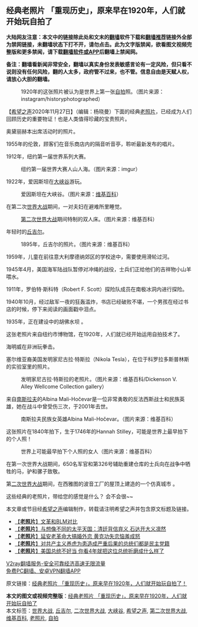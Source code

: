 <h2>经典老照片 「重现历史」，原来早在1920年，人们就开始玩自拍了</h2> <p class="notice"><b>大陆网友注意：本文中的链接除此处和文末的<a href="https://github.com/bannedbook/fanqiang" >翻墙</a>软件下载和<a href="https://github.com/killgcd/justmysocks/blob/master/README.md">翻墙推荐</a>链接外全部为禁网链接，未翻墙状态下打不开，请勿点击。此为文字版禁闻，欲看图文视频完整版和更多禁闻，请下载<a href="https://github.com/bannedbook/fanqiang">翻墙软件或APP</a>后翻墙上禁闻网。</p><p>备注：翻墙看新闻非常安全，翻墙以真实身份发表敏感言论有一定风险，但只看不说则没有任何风险，翻的人太多，政府管不过来，也不管。信息自由是天赋人权，请放心大胆的翻墙。</b></p>  <div class="entry"> <figure><figcaption>1920年的这张照片被认为是世界上第一张<a href="https://www.bannedbook.org/bnews/tag/%e8%87%aa%e6%8b%8d/" class="st_tag internal_tag" rel="tag" title="标签 自拍 下的日志">自拍</a>照。（图片来源：instagram/historyphotographed）</figcaption></figure> <p>【<span class='wp_keywordlink_affiliate'><a href="https://www.soundofhope.org" title="希望之声" target="_blank">希望之声</a></span>2020年11月27日】（编辑：杨晓曼）下面的经典<a href="https://www.bannedbook.org/bnews/tag/%E8%80%81%E7%85%A7%E7%89%87/" class="st_tag internal_tag" rel="tag" title="标签 老照片 下的日志">老照片</a>，已经成为人们回顾历史的重要物证！也是人类值得珍藏的宝贵照片。</p> <p>奥黛丽赫本出席活动时的照片。</p> <p></p> <p>1955年的伦敦，顾客们在音乐商店内的隔音听音亭，聆听最新发布的唱片。</p> <p></p> <p>1912年，纽约第一届世界系列大赛。</p> <figure><figcaption> 纽约第一届世界大赛人山人海。（图片来源：imgur）</figcaption></figure> <p>1922年，爱因斯坦在<a href="https://www.bannedbook.org/bnews/tag/%E5%A4%A7%E5%B3%A1%E8%B0%B7/" class="st_tag internal_tag" rel="tag" title="标签 大峡谷 下的日志">大峡谷</a>游玩。</p> <figure><figcaption> 爱因斯坦在大峡谷。（图片来源：<a href="https://www.bannedbook.org/bnews/tag/%e7%bb%b4%e5%9f%ba%e7%99%be%e7%a7%91/" class="st_tag internal_tag" rel="tag" title="标签 维基百科 下的日志">维基百科</a>）</figcaption></figure> <p >在第二次<a href="https://www.bannedbook.org/bnews/tag/%E4%B8%96%E7%95%8C%E5%A4%A7%E6%88%98/" class="st_tag internal_tag" rel="tag" title="标签 世界大战 下的日志">世界大战</a>期间，一对夫妇在避难所里睡觉。</p>  <figure><figcaption> <a href="https://www.bannedbook.org/bnews/tag/%E7%AC%AC%E4%BA%8C%E6%AC%A1%E4%B8%96%E7%95%8C%E5%A4%A7%E6%88%98/" class="st_tag internal_tag" rel="tag" title="标签 第二次世界大战 下的日志">第二次世界大战</a>期间特制的双人床。（图片来源：维基百科）</figcaption></figure> <p>年轻时的<a href="https://www.bannedbook.org/bnews/tag/%E4%B8%98%E5%90%89%E5%B0%94/" class="st_tag internal_tag" rel="tag" title="标签 丘吉尔 下的日志">丘吉尔</a>。</p> <figure><figcaption> 1895年，丘吉尔的照片。（图片来源：维基百科）</figcaption></figure> <p>1959年，儿童在前往意大利摩德纳郊区的学校途中，需要使用滑轮过河。</p> <p></p> <p>1945年4月，美国海军陆战队暂停对冲绳的战役，士兵们正给他们的吉祥物小山羊喂水。</p> <p></p> <p>1911年，罗伯特·斯科特（Robert F. Scott）探险队成员在南极冰洞内进行探险。</p> <p></p> <p>1940年10月，经过敌军一夜的狂轰滥炸，书店已经破败不堪，一个男孩在经过书店的时候，停下来阅读的画面戳中泪点。</p>  <p></p> <p>1935年，正在建设中的胡佛水坝 。</p> <p></p> <p>这张老照片来自纽约市博物馆，在1920年，人们就已经开始运用自拍技术了。</p> <p></p> <p>海明威在非洲玩拳击。</p> <p></p> <p>塞尔维亚裔美国发明家尼古拉·特斯拉（Nikola Tesla），在位于科罗拉多斯普林斯的实验室里的照片。</p>  <figure><figcaption> 发明家尼古拉·特斯拉的老照片。（图片来源：维基百科/Dickenson V. Alley Wellcome Collection gallery）</figcaption></figure> <p>来自<span class='wp_keywordlink'><a href="https://www.bannedbook.org/forum2/topic1341.html" title="南斯拉夫的实验 1948-1974" target="_blank">南斯拉夫</a></span>的Albina Mali-Hočevar是一位非常勇敢的反法西斯战士和民族英雄，她在战斗中曾受伤三次，于2001年去世。</p> <figure><figcaption> 南斯拉夫民族女英雄Albina Mali-Hočevar。（图片来源：维基百科）</figcaption></figure> <p>这张照片在1840年拍下，生于1746年的Hannah Stilley，可能是世界上最早拍下的个人照！</p> <figure><figcaption> 世界上可能最早拍下个人照的女人（图片来源：维基百科）</figcaption></figure> <p>在第一次世界大战期间，650名军官和第326号辅助重建仓库的士兵向在战争中牺牲的马，驴和骡子致敬。</p> <p></p> <p>第<a href="https://www.bannedbook.org/bnews/tag/%E4%BA%8C%E6%AC%A1%E4%B8%96%E7%95%8C%E5%A4%A7%E6%88%98/" class="st_tag internal_tag" rel="tag" title="标签 二次世界大战 下的日志">二次世界大战</a>期间，在西雅图的波音工厂的屋顶上建造的一个仿真城市 。</p> <p></p> <p>这些经典的老照片，带给您的感觉是什么？ 会不会很~~</p> <p>本文章或节目经<a href="https://www.bannedbook.org/bnews/tag/%e5%b8%8c%e6%9c%9b%e4%b9%8b%e5%a3%b0/" class="st_tag internal_tag" rel="tag" title="标签 希望之声 下的日志">希望之声</a>编辑制作，转载请注明希望之声并包含原文标题及链接。</p>  <ul class='op-related-articles' title='相关阅读'> <li><a href='https://www.bannedbook.org/bnews/lifebaike/20201124/1436183.html' target='_blank'>【<b>老照片</b>】文革和BLM对比</a></li> <li><a href='https://www.bannedbook.org/bnews/lifebaike/20201123/1435607.html' target='_blank'>【<b>老照片</b>】与想像不同的太平天国：清廷背信弃义 石达开大义凛然</a></li> <li><a href='https://www.bannedbook.org/bnews/lifebaike/20201122/1435092.html' target='_blank'>【<b>老照片</b>】延安老革命大搞婚外恋 黄克功失恋恼羞成怒</a></li> <li><a href='https://www.bannedbook.org/bnews/lifebaike/20201117/1432330.html' target='_blank'>【<b>老照片</b>】对共产主义养虎为患造成严重后果的总统们都是民主党籍</a></li> <li><a href='https://www.bannedbook.org/bnews/lifebaike/20201116/1431879.html' target='_blank'>【<b>老照片</b>】美国总统不好当 你看4年就把这位总统折磨成什么样了</a></li> </ul> <p class="texttj"> <a href="https://www.bannedbook.org/forum23/topic22702.html" target="_blank">V2ray翻墙服务-安全可靠经济高速无限流量</a><br/> <a href="https://github.com/bannedbook/fanqiang/wiki/%E7%A6%81%E9%97%BB%E7%BD%91%E5%AE%89%E5%8D%93%E7%BF%BB%E5%A2%99%E6%96%B0%E9%97%BBAPP" target="_blank">免费PC翻墙、安卓VPN翻墙APP</a></p><p>原文链接：<a class="src_link"  href="https://www.soundofhope.org/post/272652" target="_blank">经典老照片 「重现历史」，原来早在1920年，人们就开始玩自拍了！</a></p><a name='sharetosocial'></a>       <div><b>本文的图文或视频完整版</b>：<a href='https://www.bannedbook.org/bnews/comments/20201128/1438636.html'>经典老照片 「重现历史」，原来早在1920年，人们就开始玩自拍了</a></div>  </div><!--END ENTRY--> <div class="postfooter"> <div>本文标签：<a href="https://www.bannedbook.org/bnews/tag/%E4%B8%96%E7%95%8C%E5%A4%A7%E6%88%98/" rel="tag">世界大战</a>, <a href="https://www.bannedbook.org/bnews/tag/%E4%B8%98%E5%90%89%E5%B0%94/" rel="tag">丘吉尔</a>, <a href="https://www.bannedbook.org/bnews/tag/%E4%BA%8C%E6%AC%A1%E4%B8%96%E7%95%8C%E5%A4%A7%E6%88%98/" rel="tag">二次世界大战</a>, <a href="https://www.bannedbook.org/bnews/tag/%E5%A4%A7%E5%B3%A1%E8%B0%B7/" rel="tag">大峡谷</a>, <a href="https://www.bannedbook.org/bnews/tag/%e5%b8%8c%e6%9c%9b%e4%b9%8b%e5%a3%b0/" rel="tag">希望之声</a>, <a href="https://www.bannedbook.org/bnews/tag/%E7%AC%AC%E4%BA%8C%E6%AC%A1%E4%B8%96%E7%95%8C%E5%A4%A7%E6%88%98/" rel="tag">第二次世界大战</a>, <a href="https://www.bannedbook.org/bnews/tag/%e7%bb%b4%e5%9f%ba%e7%99%be%e7%a7%91/" rel="tag">维基百科</a>, <a href="https://www.bannedbook.org/bnews/tag/%E8%80%81%E7%85%A7%E7%89%87/" rel="tag">老照片</a>, <a href="https://www.bannedbook.org/bnews/tag/%e8%87%aa%e6%8b%8d/" rel="tag">自拍</a></div>  </div><!--END POSTFOOTER--> 